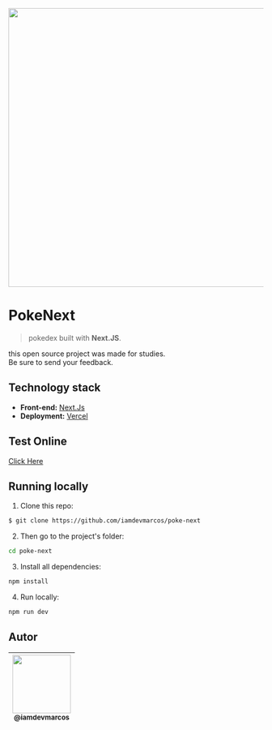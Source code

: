 <p align="center">
  <a href="https://pokenext-iamdevmarcos.vercel.app/" target="_blank">
    <img src="./images/Project.gif" width="550">
  </a>
</p>

# PokeNext

> pokedex built with **Next.JS**.

this open source project was made for studies.<br />
Be sure to send your feedback.

## Technology stack

- **Front-end:** [Next.Js](https://nextjs.org/)
- **Deployment:** [Vercel](https://vercel.com/)

## Test Online

[Click Here](https://pokenext-iamdevmarcos.vercel.app/)

## Running locally

1. Clone this repo:

```sh
$ git clone https://github.com/iamdevmarcos/poke-next
```

2. Then go to the project's folder:

```sh
cd poke-next
```

3. Install all dependencies:

```sh
npm install
```

4. Run locally:

```sh
npm run dev
```

## Autor

| [<img src="https://avatars.githubusercontent.com/u/92524722?v=4" width=115><br><sub>@iamdevmarcos</sub>](https://github.com/iamdevmarcos) |
| :---------------------------------------------------------------------------------------------------------------------------------------: |
